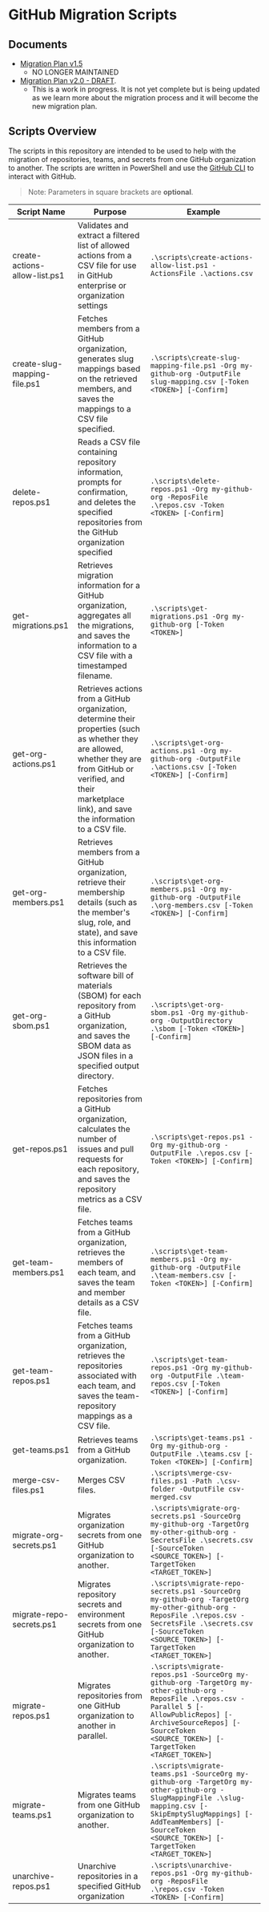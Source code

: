 # GitHub Migration Scripts

## Documents

- [Migration Plan v1.5](docs/Migration%20Plan%20v1.5.md)
  - NO LONGER MAINTAINED
- [Migration Plan v2.0 - DRAFT](docs/Migration%20Plan%20v2.0%20-%20DRAFT.md).
  - This is a work in progress. It is not yet complete but is being updated as we learn more about the migration process and it will become the new migration plan.

## Scripts Overview

The scripts in this repository are intended to be used to help with the migration of repositories, teams, and secrets from one GitHub organization to another. The scripts are written in PowerShell and use the [GitHub CLI](https://cli.github.com/) to interact with GitHub.

> Note: Parameters in square brackets are **optional**.

|Script Name                         | Purpose                                                   | Example |
|-| -|-|
|create-actions-allow-list.ps1      |  Validates and extract a filtered list of allowed actions from a CSV file for use in GitHub enterprise or organization settings|`.\scripts\create-actions-allow-list.ps1 -ActionsFile .\actions.csv`|
|create-slug-mapping-file.ps1        | Fetches members from a GitHub organization, generates slug mappings based on the retrieved members, and saves the mappings to a CSV file specified.|`.\scripts\create-slug-mapping-file.ps1 -Org my-github-org -OutputFile slug-mapping.csv [-Token <TOKEN>] [-Confirm]` |
|delete-repos.ps1                    | Reads a CSV file containing repository information, prompts for confirmation, and deletes the specified repositories from the GitHub organization specified|`.\scripts\delete-repos.ps1 -Org my-github-org -ReposFile .\repos.csv -Token <TOKEN> [-Confirm]`|
|get-migrations.ps1                  | Retrieves migration information for a GitHub organization, aggregates all the migrations, and saves the information to a CSV file with a timestamped filename.|`.\scripts\get-migrations.ps1 -Org my-github-org [-Token <TOKEN>]`|
|get-org-actions.ps1                 | Retrieves actions from a GitHub organization, determine their properties (such as whether they are allowed, whether they are from GitHub or verified, and their marketplace link), and save the information to a CSV file.|`.\scripts\get-org-actions.ps1 -Org my-github-org -OutputFile .\actions.csv [-Token <TOKEN>] [-Confirm]`|
|get-org-members.ps1                 | Retrieves members from a GitHub organization, retrieve their membership details (such as the member's slug, role, and state), and save this information to a CSV file.|`.\scripts\get-org-members.ps1 -Org my-github-org -OutputFile .\org-members.csv [-Token <TOKEN>] [-Confirm]`|
|get-org-sbom.ps1                    | Retrieves the software bill of materials (SBOM) for each repository from a GitHub organization, and saves the SBOM data as JSON files in a specified output directory.|`.\scripts\get-org-sbom.ps1 -Org my-github-org -OutputDirectory .\sbom [-Token <TOKEN>] [-Confirm]`|
|get-repos.ps1                       | Fetches repositories from a GitHub organization, calculates the number of issues and pull requests for each repository, and saves the repository metrics as a CSV file.|`.\scripts\get-repos.ps1 -Org my-github-org -OutputFile .\repos.csv [-Token <TOKEN>] [-Confirm]`|
|get-team-members.ps1                | Fetches teams from a GitHub organization, retrieves the members of each team, and saves the team and member details as a CSV file.|`.\scripts\get-team-members.ps1 -Org my-github-org -OutputFile .\team-members.csv [-Token <TOKEN>] [-Confirm]`|
|get-team-repos.ps1                  | Fetches teams from a GitHub organization, retrieves the repositories associated with each team, and saves the team-repository mappings as a CSV file.|`.\scripts\get-team-repos.ps1 -Org my-github-org -OutputFile .\team-repos.csv [-Token <TOKEN>] [-Confirm]`|
|get-teams.ps1                       | Retrieves teams from a GitHub organization.|`.\scripts\get-teams.ps1 -Org my-github-org -OutputFile .\teams.csv [-Token <TOKEN>] [-Confirm]` |
|merge-csv-files.ps1                 | Merges CSV files.|`.\scripts\merge-csv-files.ps1 -Path .\csv-folder -OutputFile csv-merged.csv` |
|migrate-org-secrets.ps1            | Migrates organization secrets from one GitHub organization to another.|`.\scripts\migrate-org-secrets.ps1 -SourceOrg my-github-org -TargetOrg my-other-github-org -SecretsFile .\secrets.csv [-SourceToken <SOURCE_TOKEN>] [-TargetToken <TARGET_TOKEN>]`|
|migrate-repo-secrets.ps1            | Migrates repository secrets and environment secrets from one GitHub organization to another.|`.\scripts\migrate-repo-secrets.ps1 -SourceOrg my-github-org -TargetOrg my-other-github-org -ReposFile .\repos.csv -SecretsFile .\secrets.csv [-SourceToken <SOURCE_TOKEN>] [-TargetToken <TARGET_TOKEN>]`|
|migrate-repos.ps1                   | Migrates repositories from one GitHub organization to another in parallel.|`.\scripts\migrate-repos.ps1 -SourceOrg my-github-org -TargetOrg my-other-github-org -ReposFile .\repos.csv -Parallel 5 [-AllowPublicRepos] [-ArchiveSourceRepos] [-SourceToken <SOURCE_TOKEN>] [-TargetToken <TARGET_TOKEN>]`|
|migrate-teams.ps1                   | Migrates teams from one GitHub organization to another.|`.\scripts\migrate-teams.ps1 -SourceOrg my-github-org -TargetOrg my-other-github-org -SlugMappingFile .\slug-mapping.csv [-SkipEmptySlugMappings] [-AddTeamMembers] [-SourceToken <SOURCE_TOKEN>] [-TargetToken <TARGET_TOKEN>]`|
|unarchive-repos.ps1| Unarchive repositories in a specified GitHub organization | `.\scripts\unarchive-repos.ps1 -Org my-github-org -ReposFile .\repos.csv -Token <TOKEN> [-Confirm]`|

